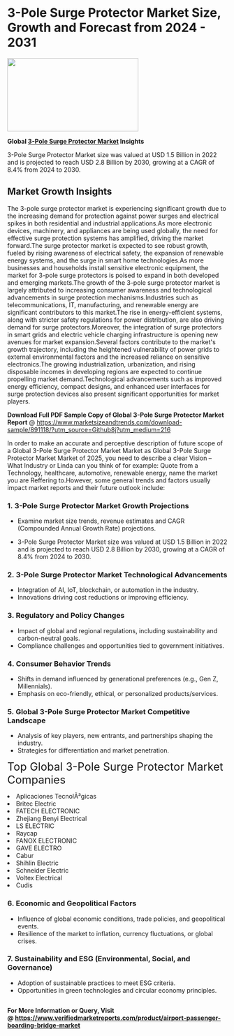 <H1>3-Pole Surge Protector Market Size, Growth and Forecast from 2024 - 2031</H1><img class="aligncenter size-medium wp-image-584254" src="https://thirdeyenews.in/wp-content/uploads/2024/09/Global-Market-Research-300x168.jpeg" alt="" width="300" height="168" /><p><strong>Global&nbsp;<a href="https://www.marketsizeandtrends.com/download-sample/891118/?utm_source=Github8j?utm_medium=216">3-Pole Surge Protector Market</a> Insights</strong></p><p>3-Pole Surge Protector Market size was valued at USD 1.5 Billion in 2022 and is projected to reach USD 2.8 Billion by 2030, growing at a CAGR of 8.4% from 2024 to 2030.</p><p><h2>Market Growth Insights</h2> The 3-pole surge protector market is experiencing significant growth due to the increasing demand for protection against power surges and electrical spikes in both residential and industrial applications.As more electronic devices, machinery, and appliances are being used globally, the need for effective surge protection systems has amplified, driving the market forward.The surge protector market is expected to see robust growth, fueled by rising awareness of electrical safety, the expansion of renewable energy systems, and the surge in smart home technologies.As more businesses and households install sensitive electronic equipment, the market for 3-pole surge protectors is poised to expand in both developed and emerging markets.The growth of the 3-pole surge protector market is largely attributed to increasing consumer awareness and technological advancements in surge protection mechanisms.Industries such as telecommunications, IT, manufacturing, and renewable energy are significant contributors to this market.The rise in energy-efficient systems, along with stricter safety regulations for power distribution, are also driving demand for surge protectors.Moreover, the integration of surge protectors in smart grids and electric vehicle charging infrastructure is opening new avenues for market expansion.Several factors contribute to the market's growth trajectory, including the heightened vulnerability of power grids to external environmental factors and the increased reliance on sensitive electronics.The growing industrialization, urbanization, and rising disposable incomes in developing regions are expected to continue propelling market demand.Technological advancements such as improved energy efficiency, compact designs, and enhanced user interfaces for surge protection devices also present significant opportunities for market players.<p><span class=""><strong>Download Full PDF Sample Copy of Global 3-Pole Surge Protector Market Report</strong> @ <a href="https://www.marketsizeandtrends.com/download-sample/891118/?utm_source=Github8j?utm_medium=216" target="_blank">https://www.marketsizeandtrends.com/download-sample/891118/?utm_source=Github8j?utm_medium=216</a></span></p><p>In order to make an accurate and perceptive description of future scope of a Global&nbsp;3-Pole Surge Protector Market Market as Global&nbsp;3-Pole Surge Protector Market Market of 2025, you need to describe a clear Vision &ndash; What Industry or Linda can you think of for example: Quote from a Technology, healthcare, automotive, renewable energy, name the market you are Reffering to.However, some general trends and factors usually impact market reports and their future outlook include:</p><h3>1.&nbsp;<strong>3-Pole Surge Protector Market Growth Projections</strong></h3><ul><li>Examine market size trends, revenue estimates and CAGR (Compounded Annual Growth Rate) projections.</li><li><p>3-Pole Surge Protector Market size was valued at USD 1.5 Billion in 2022 and is projected to reach USD 2.8 Billion by 2030, growing at a CAGR of 8.4% from 2024 to 2030.</p></li></ul><h3>2.&nbsp;<strong>3-Pole Surge Protector Market Technological Advancements</strong></h3><ul><li>Integration of AI, IoT, blockchain, or automation in the industry.</li><li>Innovations driving cost reductions or improving efficiency.</li></ul><h3>3.&nbsp;<strong>Regulatory and Policy Changes</strong></h3><ul><li>Impact of global and regional regulations, including sustainability and carbon-neutral goals.</li><li>Compliance challenges and opportunities tied to government initiatives.</li></ul><h3>4.&nbsp;<strong>Consumer Behavior Trends</strong></h3><ul><li>Shifts in demand influenced by generational preferences (e.g., Gen Z, Millennials).</li><li>Emphasis on eco-friendly, ethical, or personalized products/services.</li></ul><h3>5.&nbsp;<strong>Global 3-Pole Surge Protector Market Competitive Landscape</strong></h3><ul><li>Analysis of key players, new entrants, and partnerships shaping the industry.</li><li>Strategies for differentiation and market penetration.</li></ul><p data-pm-slice="1 1 []"><span style="color: inherit; font-family: inherit; font-size: 25px;">Top Global 3-Pole Surge Protector Market Companies</span></p><div class="" data-test-id=""><p><li>Aplicaciones TecnolÃ³gicas</li><li> Britec Electric</li><li> FATECH ELECTRONIC</li><li> Zhejiang Benyi Electrical</li><li> LS ELECTRIC</li><li> Raycap</li><li> FANOX ELECTRONIC</li><li> GAVE ELECTRO</li><li> Cabur</li><li> Shihlin Electric</li><li> Schneider Electric</li><li> Voltex Electrical</li><li> Cudis</li></p></div><h3>6.&nbsp;<strong>Economic and Geopolitical Factors</strong></h3><ul><li>Influence of global economic conditions, trade policies, and geopolitical events.</li><li>Resilience of the market to inflation, currency fluctuations, or global crises.</li></ul><h3>7.&nbsp;<strong>Sustainability and ESG (Environmental, Social, and Governance)</strong></h3><ul><li>Adoption of sustainable practices to meet ESG criteria.</li><li>Opportunities in green technologies and circular economy principles.</li></ul><h2><strong style="font-size: 14px;">For More Information or Query, Visit @&nbsp;</strong><a style="background-color: #ffffff; font-size: 14px;" href="https://www.marketsizeandtrends.com/report/3-pole-surge-protector-market/" target="_blank">https://www.verifiedmarketreports.com/product/airport-passenger-boarding-bridge-market</a></h2>